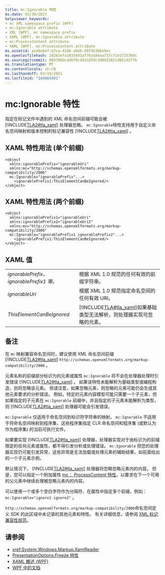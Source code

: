```yaml
---
title: mc:Ignorable 特性
ms.date: 03/30/2017
helpviewer_keywords:
- mc XML namespace prefix [WPF]
- mc:Ignorable attribute
- XML [WPF], mc namespace prefix
- XAML [WPF], mc:Ignorable attribute
- mc:ProcessContent attribute
- XAML [WPF], mc:ProcessContent attribute
ms.assetid: acd9a6ef-b7ca-4146-abb6-60f3b366e9ec
ms.openlocfilehash: 2d261efa1035491aff6a184aa737cf1e572538dc
ms.sourcegitcommit: 069786bcadbf9cd931d7dc3d892262cd852d2ffb
ms.translationtype: MT
ms.contentlocale: zh-CN
ms.lasthandoff: 03/19/2021
ms.locfileid: "104665401"
---
```

# <a name="mcignorable-attribute"></a>mc:Ignorable 特性
指定在标记文件中遇到的 XML 命名空间前缀可能会被 [!INCLUDE[TLA2#tla_xaml](../../../includes/tla2sharptla-xaml-md.md)] 处理器忽略。 `mc:Ignorable`特性支持用于自定义命名空间映射和版本控制的标记兼容性 [!INCLUDE[TLA2#tla_xaml](../../../includes/tla2sharptla-xaml-md.md)] 。  
  
## <a name="xaml-attribute-usage-single-prefix"></a>XAML 特性用法 (单个前缀)   
  
```xaml  
<object  
  xmlns:ignorablePrefix="ignorableUri"  
  xmlns:mc="http://schemas.openxmlformats.org/markup-compatibility/2006"  
  mc:Ignorable="ignorablePrefix"...>  
    <ignorablePrefix1:ThisElementCanBeIgnored/>  
</object>  
```  
  
## <a name="xaml-attribute-usage-two-prefixes"></a>XAML 特性用法 (两个前缀)   
  
```xaml  
<object  
  xmlns:ignorablePrefix1="ignorableUri"  
  xmlns:ignorablePrefix2="ignorableUri2"  
  xmlns:mc="http://schemas.openxmlformats.org/markup-compatibility/2006"  
  mc:Ignorable="ignorablePrefix1 ignorablePrefix2"...>  
    <ignorablePrefix1:ThisElementCanBeIgnored/>  
</object>  
```  
  
## <a name="xaml-values"></a>XAML 值  
  
|||  
|-|-|  
|*ignorablePrefix、ignorablePrefix1 等。*|根据 XML 1.0 规范的任何有效的前缀字符串。|  
|*ignorableUri*|根据 XML 1.0 规范指定命名空间的任何有效 URI。|  
|*ThisElementCanBeIgnored*|[!INCLUDE[TLA#tla_xaml](../../../includes/tlasharptla-xaml-md.md)]如果基础类型无法解析，则处理器实现可忽略的元素。|  
  
## <a name="remarks"></a>备注  
 在 `mc` 映射兼容命名空间时，建议使用 XML 命名空间前缀 [!INCLUDE[TLA2#tla_xaml](../../../includes/tla2sharptla-xaml-md.md)] `http://schemas.openxmlformats.org/markup-compatibility/2006` 。  
  
 元素名称的前缀部分标识为的元素或属性 `mc:Ignorable` 将不会在处理器处理时引发错误 [!INCLUDE[TLA2#tla_xaml](../../../includes/tla2sharptla-xaml-md.md)] 。 如果该特性未能解析为基础类型或编程构造，则将忽略该元素。 但请注意，如果忽略元素，则忽略的元素可能仍会生成其他元素要求的分析错误。 例如，特定的元素内容模型可能只需要一个子元素，但如果指定的子元素在 `mc:Ignorable` 前缀中，并且指定的子元素未能解析为类型，则 [!INCLUDE[TLA2#tla_xaml](../../../includes/tla2sharptla-xaml-md.md)] 处理器可能会引发错误。  
  
 `mc:Ignorable` 仅适用于命名空间到标识符字符串的映射。 `mc:Ignorable` 不适用于将命名空间映射到程序集，这些程序集指定 CLR 命名空间和程序集 (或默认为作为程序集) 的当前可执行文件。  
  
 如果要实现 [!INCLUDE[TLA2#tla_xaml](../../../includes/tla2sharptla-xaml-md.md)] 处理器，处理器实现对于由标识为的前缀限定的任何元素或属性，都不得引发分析或处理错误。 `mc:Ignorable` 但您的处理器实现仍可能引发异常，这些异常是无法加载或处理元素的辅助结果，如前面给出的一个子元素示例。  
  
 默认情况下， [!INCLUDE[TLA2#tla_xaml](../../../includes/tla2sharptla-xaml-md.md)] 处理器将忽略忽略元素内的内容。 但是，您可以指定一个附加属性 [mc： ProcessContent 特性](mc-processcontent-attribute.md)，以要求在下一个可用的父元素中继续处理被忽略元素内的内容。  
  
 可以使用一个或多个空白字符作为分隔符，在属性中指定多个前缀，例如： `mc:Ignorable="ignore1 ignore2"` 。  

 `http://schemas.openxmlformats.org/markup-compatibility/2006`命名空间定义 SDK 的此区域中未记录的其他元素和特性。 有关详细信息，请参阅 [XML 标记兼容性规范](/office/open-xml/introduction-to-markup-compatibility#markup-compatibility-in-the-open-xml-file-formats-specification)。  
  
## <a name="see-also"></a>请参阅

- <xref:System.Windows.Markup.XamlReader>
- [PresentationOptions:Freeze 特性](presentationoptions-freeze-attribute.md)
- [XAML 概述 (WPF)](/dotnet/desktop-wpf/fundamentals/xaml)
- [WPF 中的文档](documents-in-wpf.md)
